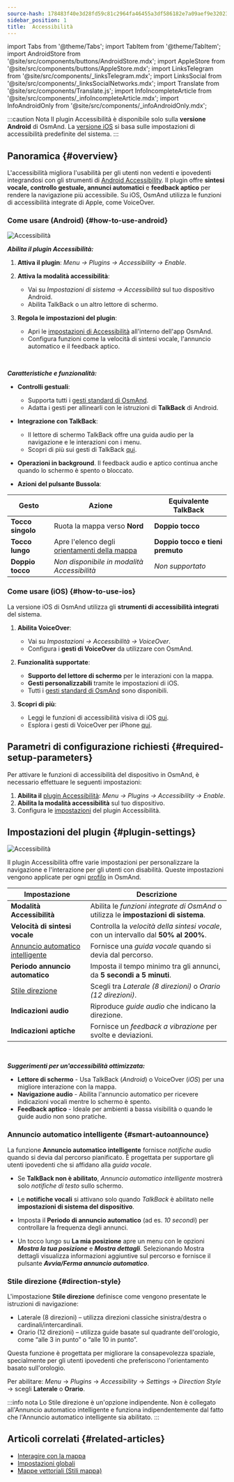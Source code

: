 ```yaml
---
source-hash: 178483f40e3d28fd59c81c2964fa46455a3df586182e7a09aef9e32023d7bd72
sidebar_position: 1
title:  Accessibilità
---
```


import Tabs from '@theme/Tabs';
import TabItem from '@theme/TabItem';
import AndroidStore from '@site/src/components/buttons/AndroidStore.mdx';
import AppleStore from '@site/src/components/buttons/AppleStore.mdx';
import LinksTelegram from '@site/src/components/_linksTelegram.mdx';
import LinksSocial from '@site/src/components/_linksSocialNetworks.mdx';
import Translate from '@site/src/components/Translate.js';
import InfoIncompleteArticle from '@site/src/components/_infoIncompleteArticle.mdx';
import InfoAndroidOnly from '@site/src/components/_infoAndroidOnly.mdx';

:::caution Nota
Il plugin Accessibilità è disponibile solo sulla **versione Android** di OsmAnd. La [versione iOS](#how-to-use-ios) si basa sulle impostazioni di accessibilità predefinite del sistema.
:::

## Panoramica {#overview}

L'accessibilità migliora l'usabilità per gli utenti non vedenti e ipovedenti integrandosi con gli strumenti di [Android Accessibility](https://www.android.com/accessibility/). Il plugin offre **sintesi vocale, controllo gestuale, annunci automatici** e **feedback aptico** per rendere la navigazione più accessibile. Su iOS, OsmAnd utilizza le funzioni di accessibilità integrate di Apple, come VoiceOver.


### Come usare (Android) {#how-to-use-android}

![Accessibilità](@site/static/img/plugins/Accessibility/access_turned_off.png)

***Abilita il plugin Accessibilità:***  

1. **Attiva il plugin**: *Menu → Plugins → Accessibility → Enable*.

2. **Attiva la modalità accessibilità**:  
   - Vai su *Impostazioni di sistema → Accessibilità* sul tuo dispositivo Android.
   - Abilita TalkBack o un altro lettore di schermo.

3. **Regola le impostazioni del plugin**:  
   - Apri le [impostazioni di Accessibilità](#plugin-settings) all'interno dell'app OsmAnd.
   - Configura funzioni come la velocità di sintesi vocale, l'annuncio automatico e il feedback aptico.

<br/>

***Caratteristiche e funzionalità:***

- **Controlli gestuali**:
   - Supporta tutti i [gesti standard di OsmAnd](../map/interact-with-map.md#gestures).
   - Adatta i gesti per allinearli con le istruzioni di **TalkBack** di Android.

- **Integrazione con TalkBack**:
   - Il lettore di schermo TalkBack offre una guida audio per la navigazione e le interazioni con i menu.
   - Scopri di più sui gesti di TalkBack [qui](https://support.google.com/accessibility/android/answer/6151827?hl=en&ref_topic=10601570#zippy=%2Cother%2Cbasic-navigation).

- **Operazioni in background**. Il feedback audio e aptico continua anche quando lo schermo è spento o bloccato.

- **Azioni del pulsante Bussola**:

| Gesto | Azione | Equivalente TalkBack |
|-----|-----|-----|
| **Tocco singolo** | Ruota la mappa verso **Nord** | **Doppio tocco** |
| **Tocco lungo** | Apre l'elenco degli [orientamenti della mappa](../map/interact-with-map.md#map-orientation-modes) | **Doppio tocco e tieni premuto** |
| **Doppio tocco** | *Non disponibile in modalità Accessibilità* | *Non supportato* |


### Come usare (iOS) {#how-to-use-ios}

La versione iOS di OsmAnd utilizza gli **strumenti di accessibilità integrati** del sistema.

1. **Abilita VoiceOver**:
   - Vai su *Impostazioni → Accessibilità → VoiceOver*.
   - Configura i **gesti di VoiceOver** da utilizzare con OsmAnd.

2. **Funzionalità supportate**:
   - **Supporto del lettore di schermo** per le interazioni con la mappa.
   - **Gesti personalizzabili** tramite le impostazioni di iOS.
   - Tutti i [gesti standard di OsmAnd](../map/interact-with-map.md#gestures) sono disponibili.

3. **Scopri di più**:
   - Leggi le funzioni di accessibilità visiva di iOS [qui](https://www.apple.com/accessibility/vision/).
   - Esplora i gesti di VoiceOver per iPhone [qui](https://support.apple.com/en-gb/guide/iphone/iph3e2e2281/ios).


## Parametri di configurazione richiesti {#required-setup-parameters}

Per attivare le funzioni di accessibilità del dispositivo in OsmAnd, è necessario effettuare le seguenti impostazioni:

1. **Abilita il** [plugin Accessibilità](../plugins/index.md#enable--disable):  *Menu → Plugins → Accessibility → Enable*.  
2. **Abilita la modalità accessibilità** sul tuo dispositivo.
3. Configura le [impostazioni](#plugin-settings) del plugin Accessibilità.


## Impostazioni del plugin {#plugin-settings}

*<Translate android="true" ids="shared_string_menu,plugins_menu_group,shared_string_accessibility,shared_string_settings"/>*

![Accessibilità](@site/static/img/plugins/Accessibility/access_.png)  

Il plugin Accessibilità offre varie impostazioni per personalizzare la navigazione e l'interazione per gli utenti con disabilità. Queste impostazioni vengono applicate per ogni [profilo](../personal/profiles.md) in OsmAnd.

| Impostazione                   | Descrizione |  
|---------------------------|-------------|  
| **Modalità Accessibilità**    | Abilita le *funzioni integrate di OsmAnd* o utilizza le **impostazioni di sistema**. |  
| **Velocità di sintesi vocale**           | Controlla la *velocità della sintesi vocale*, con un intervallo dal **50% al 200%**. |  
| [Annuncio automatico intelligente](#smart-autoannounce)    | Fornisce una *guida vocale* quando si devia dal percorso. |  
| **Periodo annuncio automatico**   | Imposta il tempo minimo tra gli annunci, da **5 secondi a 5 minuti**. |  
| [Stile direzione](#direction-style)       | Scegli tra *Laterale (8 direzioni)* o *Orario (12 direzioni)*. |  
| **Indicazioni audio**      | Riproduce *guide audio* che indicano la direzione. |  
| **Indicazioni aptiche**     | Fornisce un *feedback a vibrazione* per svolte e deviazioni.|  

<!--
- **Accessibility Mode**. Enable special tools that help people with disabilities interact with the OsmAnd app. There are three modes: *On* - turns on the built-in OsmAnd features, *Off* - turns off all plugin features, and *According to the Android system settings* - turns on Android system settings.

- **Speech rate**. Adjust the speech rate of the text-to-speech, ranging from 50%  to 200%.

- **Smart autoannounce**. If enabled, you will receive voice announcements when you deviate from the set track.

- **Autoannounce period**. This is an automatic announcement of the direction and distance to your destination. You can select a minimal time between announcements, ranging from 5 seconds to 5 minutes.

- **Direction style**. Choose how the OsmAnd app will notify you about directions. *Sidewise* - indicates the direction to the sides of the world (8 directions), *Clockwise* - indicates directions oriented to the clock face (12 directions).

- **Audio directions**. Provides feedback when navigating by indicating the direction to the target point with sound.

- **Haptic directions**. This setting provides haptic feedback when navigating. The vibration indicates the direction to the target point and deviations from the path.
-->

<br/>

***Suggerimenti per un'accessibilità ottimizzata:***

- **Lettore di schermo** - Usa TalkBack (*Android*) o VoiceOver (*iOS*) per una migliore interazione con la mappa.
- **Navigazione audio** - Abilita l'annuncio automatico per ricevere indicazioni vocali mentre lo schermo è spento.
- **Feedback aptico** - Ideale per ambienti a bassa visibilità o quando le guide audio non sono pratiche.


### Annuncio automatico intelligente {#smart-autoannounce}

La funzione **Annuncio automatico intelligente** fornisce *notifiche audio* quando si devia dal percorso pianificato. È progettata per supportare gli utenti ipovedenti che si affidano alla *guida vocale*.  

- Se **TalkBack non è abilitato**, *Annuncio automatico intelligente* mostrerà solo *notifiche di testo* sullo schermo.  

- Le **notifiche vocali** si attivano solo quando *TalkBack* è abilitato nelle **impostazioni di sistema del dispositivo**.  

- Imposta il **Periodo di annuncio automatico** (ad es. *10 secondi*) per controllare la frequenza degli annunci.

- Un tocco lungo su **La mia posizione** apre un menu con le opzioni ***Mostra la tua posizione*** e ***Mostra dettagli***. Selezionando Mostra dettagli visualizza informazioni aggiuntive sul percorso e fornisce il pulsante ***Avvia/Ferma annuncio automatico***.


### Stile direzione {#direction-style}

L'impostazione **Stile direzione** definisce come vengono presentate le istruzioni di navigazione:

- Laterale (8 direzioni) – utilizza direzioni classiche sinistra/destra o cardinali/intercardinali.
- Orario (12 direzioni) – utilizza guide basate sul quadrante dell'orologio, come “alle 3 in punto” o “alle 10 in punto”.

Questa funzione è progettata per migliorare la consapevolezza spaziale, specialmente per gli utenti ipovedenti che preferiscono l'orientamento basato sull'orologio.

Per abilitare:
*Menu* → *Plugins* → *Accessibility* → *Settings* → *Direction Style* → scegli **Laterale** o **Orario**.

:::info nota
Lo Stile direzione è un'opzione indipendente. Non è collegato all'Annuncio automatico intelligente e funziona indipendentemente dal fatto che l'Annuncio automatico intelligente sia abilitato.
:::

## Articoli correlati {#related-articles}

- [Interagire con la mappa](../../user/map/interact-with-map.md)
- [Impostazioni globali](../../user/personal/global-settings.md)
- [Mappe vettoriali (Stili mappa)](../../user/map/vector-maps.md)